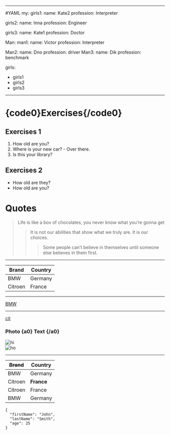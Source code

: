 <!---

Hi Ilya
-->
---
#YAML
my:
 girls1:
  name: Kate2
  profession: Interpreter
 
 girls2:
   name: Inna
   profession: Engineer

 girls3:
  name: Kate1
  profession: Doctor

Man:
  man1: 
   name: Victor
   profession: Interpreter
 
  Man2:
    name: Dno
    profession: driver
  Man3:
   name: Dik
   profession: benchmark

girls:
  - girls1
  - girls2
  - girls3


---

# {code0}Exercises{/code0}
## Exercises 1
1. How old are you?
2. Where is your new car? - Over there.
3. Is this your library?
## Exercises 2
* How old are they?
* How old are you?
# Quotes
> Life is like a box of chocolates, you never know what you’re gonna get 
>> It is not our abilities that show what we truly are. It is our choices.
>>> Some people can’t believe in themselves until someone else believes in them first.
***
|Brand  | Country|
|------ | -------|
|BMW    | Germany|
|Citroen| France |
---
[BMW](https://autoidea.by/)
***
[cit](https://www.citroen.by/)  

### Photo {a0} Text {/a0}
![hi](https://drive.google.com/file/d/1DOGDrudAldfgJeLKgOGoblgRM0CcIjv_/view?usp=sharing "this is the tooltip")  
![ho](https://drive.google.com/file/d/192JoAyqDkddY_35FYzuDgaItdI2U_6gm/view?usp=sharing)  
***
| ~~Brand~~  | Country |
| ------ | ------- |
| BMW    | Germany |
| Citroen| **France**  |
| Citroen| France  |
| BMW    | Germany |
 
~~~
{
  "firstName": "John",
  "lastName": "Smith",
  "age": 25
}
~~~
